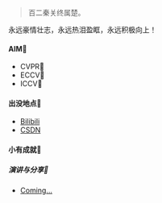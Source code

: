 > 百二秦关终属楚。

永远豪情壮志，永远热泪盈眶，永远积极向上！

#### AIM🎯

- CVPR🥇
- ECCV🥇
- ICCV🥇

#### 出没地点🦕

- [Bilibili](https://space.bilibili.com/481802918)
- [CSDN](https://blog.csdn.net/fuhao7i?spm=1001.2101.3001.5343)

#### 小有成就📖

<!-- - [在IEEE某会议以第一作者发表论文并作演讲][1]·2020.07 -->

[1]:  https://space.bilibili.com/481802918

##### 演讲与分享🐰

- [Coming...][1]

[1]: https://space.bilibili.com/481802918

